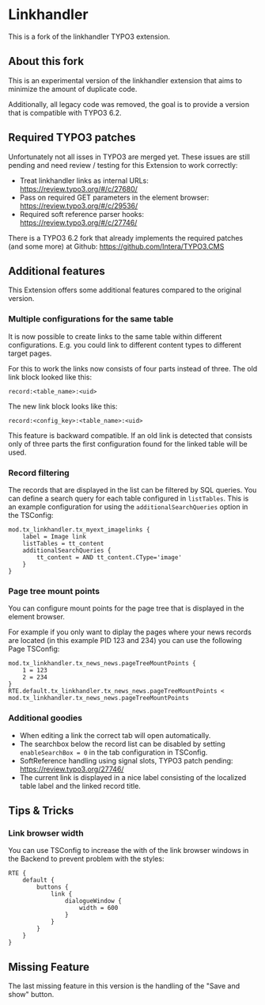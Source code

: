 
# Linkhandler

This is a fork of the linkhandler TYPO3 extension.

## About this fork

This is an experimental version of the linkhandler extension that aims
to minimize the amount of duplicate code.

Additionally, all legacy code was removed, the goal is to provide
a version that is compatible with TYPO3 6.2.

## Required TYPO3 patches

Unfortunately not all isses in TYPO3 are merged yet. These issues are still pending and need review / testing for this Extension to work correctly:

* Treat linkhandler links as internal URLs: https://review.typo3.org/#/c/27680/
* Pass on required GET parameters in the element browser: https://review.typo3.org/#/c/29536/
* Required soft reference parser hooks: https://review.typo3.org/#/c/27746/

There is a TYPO3 6.2 fork that already implements the required patches (and some more) at Github: https://github.com/Intera/TYPO3.CMS

## Additional features

This Extension offers some additional features compared to the original version.

### Multiple configurations for the same table

It is now possible to create links to the same table within different configurations. E.g. you could link
to different content types to different target pages.

For this to work the links now consists of four parts instead of three. The old link block looked like this:

```
record:<table_name>:<uid>
```

The new link block looks like this:

```
record:<config_key>:<table_name>:<uid>
```

This feature is backward compatible. If an old link is detected that consists only of three parts the first
configuration found for the linked table will be used.

### Record filtering

The records that are displayed in the list can be filtered by SQL queries. You can define a search query
for each table configured in ```listTables```. This is an example configuration for using the
```additionalSearchQueries``` option in the TSConfig:

```
mod.tx_linkhandler.tx_myext_imagelinks {
	label = Image link
	listTables = tt_content
	additionalSearchQueries {
		tt_content = AND tt_content.CType='image'
	}
}
```

### Page tree mount points

You can configure mount points for the page tree that is displayed in the element browser.

For example if you only want to diplay the pages where your news records are located
(in this example PID 123 and 234) you can use the following Page TSConfig:

```
mod.tx_linkhandler.tx_news_news.pageTreeMountPoints {
	1 = 123
	2 = 234
}
RTE.default.tx_linkhandler.tx_news_news.pageTreeMountPoints < mod.tx_linkhandler.tx_news_news.pageTreeMountPoints
```

### Additional goodies

* When editing a link the correct tab will open automatically.
* The searchbox below the record list can be disabled by setting ```enableSearchBox = 0``` in the tab configuration in TSConfig.
* SoftReference handling using signal slots, TYPO3 patch pending: https://review.typo3.org/27746/
* The current link is displayed in a nice label consisting of the localized table label and the linked record title.

## Tips & Tricks

### Link browser width

You can use TSConfig to increase the with of the link browser windows in the Backend to prevent problem with the styles:

```
RTE {
	default {
		buttons {
			link {
				dialogueWindow {
					width = 600
				}
			}
		}
	}
}
```

## Missing Feature

The last missing feature in this version is the handling of the "Save and show" button.

